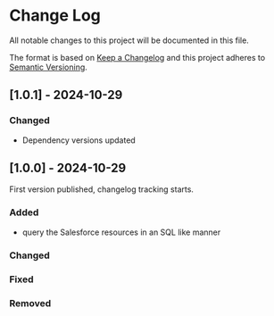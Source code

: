 # Change Log

All notable changes to this project will be documented in this file.

The format is based on [Keep a Changelog](https://keepachangelog.com/)
and this project adheres to [Semantic Versioning](https://semver.org/).

## [1.0.1] - 2024-10-29

### Changed

- Dependency versions updated

## [1.0.0] - 2024-10-29

First version published, changelog tracking starts.

### Added

- query the Salesforce resources in an SQL like manner

### Changed

### Fixed

### Removed
